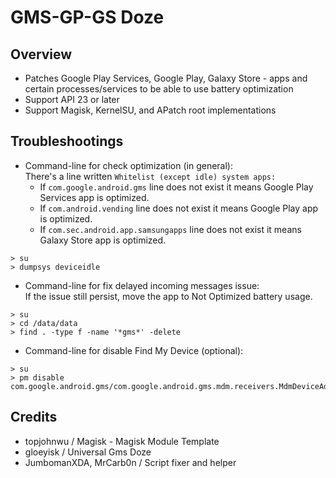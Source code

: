 # GMS-GP-GS Doze

## Overview
- Patches Google Play Services, Google Play, Galaxy Store - apps and certain processes/services to be able to use battery optimization
- Support API 23 or later
- Support Magisk, KernelSU, and APatch root implementations

## Troubleshootings
- Command-line for check optimization (in general):   
There's a line written `Whitelist (except idle) system apps:` 
  * If `com.google.android.gms` line does not exist it means Google Play Services app is optimized.
  * If `com.android.vending` line does not exist it means Google Play app is optimized.
  * If `com.sec.android.app.samsungapps` line does not exist it means Galaxy Store app is optimized.
```
> su
> dumpsys deviceidle
```
- Command-line for fix delayed incoming messages issue:   
If the issue still persist, move the app to Not Optimized battery usage.
```
> su
> cd /data/data
> find . -type f -name '*gms*' -delete
```
- Command-line for disable Find My Device (optional):
```
> su
> pm disable com.google.android.gms/com.google.android.gms.mdm.receivers.MdmDeviceAdminReceiver
```

## Credits
- topjohnwu / Magisk - Magisk Module Template
- gloeyisk / Universal Gms Doze
- JumbomanXDA, MrCarb0n / Script fixer and helper
